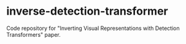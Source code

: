 # inverse-detection-transformer
Code repository for "Inverting Visual Representations with Detection Transformers" paper.
